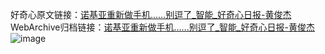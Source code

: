 好奇心原文链接：[诺基亚重新做手机……别逗了_智能_好奇心日报-黄俊杰 ](https://www.qdaily.com/articles/3618.html)
WebArchive归档链接：[诺基亚重新做手机……别逗了_智能_好奇心日报-黄俊杰 ](http://web.archive.org/web/20190623152540/https://www.qdaily.com/articles/3618.html)
![image](http://ww3.sinaimg.cn/large/007d5XDply1g3vbqo90ayj30u038e1kx)